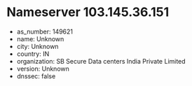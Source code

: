 # Nameserver 103.145.36.151

* as_number: 149621
* name: Unknown
* city: Unknown
* country: IN
* organization: SB Secure Data centers India Private Limited
* version: Unknown
* dnssec: false
